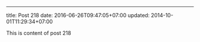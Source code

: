 ---
title: Post 218
date: 2016-06-26T09:47:05+07:00
updated: 2014-10-01T11:29:34+07:00

This is content of post 218